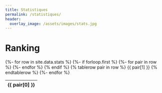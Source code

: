 ```yaml
---
title: Statistiques
permalink: /statistiques/
header:
  overlay_image: /assets/images/stats.jpg
---
```

<!-- ![image-stats](/assets/images/stats.jpg){: width="100%" } -->

# Ranking

<table class="dataTableStyle">
{%- for row in site.data.stats %}
  {%- if forloop.first %}
  <thead>
    <tr>
    {%- for pair in row %}
      <th>{{ pair[0] }}</th>
    {%- endfor %}
    </tr>
  </thead>
  <tbody>
  {% endif %}
  {% tablerow pair in row %}
    {{ pair[1] }}
  {% endtablerow %}
{%- endfor %}
  </tbody>
</table>
